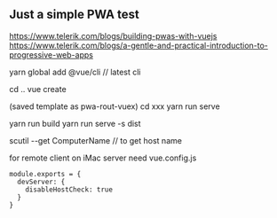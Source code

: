 ## Just a simple PWA test ##
https://www.telerik.com/blogs/building-pwas-with-vuejs
https://www.telerik.com/blogs/a-gentle-and-practical-introduction-to-progressive-web-apps

yarn global add @vue/cli    // latest cli


cd ..
vue create

 (saved template as pwa-rout-vuex)
cd xxx
yarn run serve

yarn run build
yarn run serve -s dist

scutil --get ComputerName   // to get host name

for remote client on iMac server need vue.config.js
```
module.exports = {
  devServer: {
    disableHostCheck: true
  }
}
```